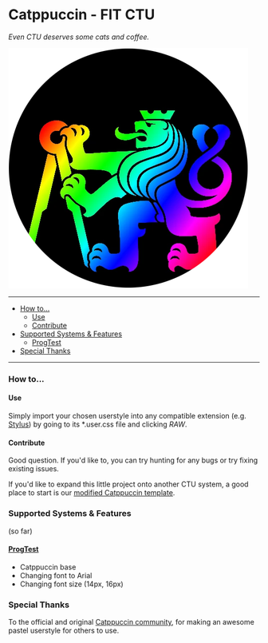 # Catppuccin - FIT CTU

*Even CTU deserves some cats and coffee.*

![CTU logo](CTU.webp)


---

<!-- START doctoc generated TOC please keep comment here to allow auto update -->
<!-- DON'T EDIT THIS SECTION, INSTEAD RE-RUN doctoc TO UPDATE -->


- [How to...](#how-to)
  - [Use](#use)
  - [Contribute](#contribute)
- [Supported Systems & Features](#supported-systems--features)
  - [ProgTest](#progtest)
- [Special Thanks](#special-thanks)

<!-- END doctoc generated TOC please keep comment here to allow auto update -->

---


### How to...

#### Use

Simply import your chosen userstyle into any compatible extension (e.g. [Stylus](https://add0n.com/stylus.html)) by going to its \*.user.css file and clicking *RAW*.

#### Contribute

Good question. If you'd like to, you can try hunting for any bugs or try fixing existing issues.

If you'd like to expand this little project onto another CTU system, a good place to start is our [modified Catppuccin template](https://github.com/FTEdianiaK/catppuccin-fitctu/blob/main/template/catppuccin.user.css).


### Supported Systems & Features
(so far)

#### [ProgTest](https://progtest.fit.cvut.cz/)

- Catppuccin base
- Changing font to Arial
- Changing font size (14px, 16px)


### Special Thanks

To the official and original [Catppuccin community](https://github.com/catppuccin/userstyles), for making an awesome pastel userstyle for others to use.

